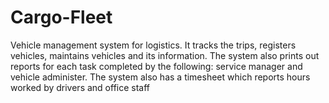 # Cargo-Fleet
 Vehicle management system for logistics. It tracks the trips, registers vehicles, maintains vehicles and its information. The system also prints out reports for each task completed by the following:  service manager and vehicle administer. The system also has a timesheet which reports hours worked by drivers and office staff
